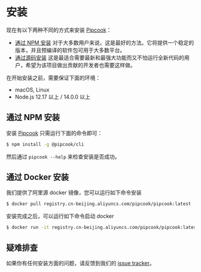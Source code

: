 # 安装

现在有以下两种不同的方式来安装 [Pipcook][]：

- [通过 NPM 安装][] 对于大多数用户来说，这是最好的方法。它将提供一个稳定的版本，并且预编译的软件包可用于大多数平台。
- [通过源码安装][] 这是最适合需要最新和最强大功能而又不怕运行全新代码的用户，希望为该项目做出贡献的开发者也需要这样做。

在开始安装之前，需要保证下面的环境：

- macOS, Linux
- Node.js 12.17 以上 / 14.0.0 以上

## 通过 NPM 安装

安装 [Pipcook][] 只需运行下面的命令即可：

```sh
$ npm install -g @pipcook/cli
```

然后通过 `pipcook --help` 来检查安装是否成功。

## 通过 Docker 安装

我们提供了阿里源 docker 镜像，您可以运行如下命令安装

```sh
$ docker pull registry.cn-beijing.aliyuncs.com/pipcook/pipcook:latest
```

安装完成之后，可以运行如下命令启动 docker

```sh
$ docker run -it registry.cn-beijing.aliyuncs.com/pipcook/pipcook:latest /bin/bash
```

## 疑难排查

如果你有任何安装方面的问题，请反馈到我们的 [issue tracker](https://github.com/alibaba/pipcook/issues/new)。

[通过 NPM 安装]: #通过-NPM-安装
[通过源码安装]: contributing/guide-to-contributor#download-source
[Pipcook]: https://github.com/alibaba/pipcook
